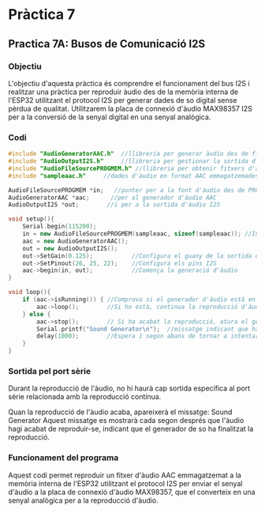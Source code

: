 # Pràctica 7

## Practica 7A: Busos de Comunicació I2S

### Objectiu

L'objectiu d'aquesta pràctica és comprendre el funcionament del bus I2S i realitzar una pràctica per reproduir àudio des de la memòria interna de l'ESP32 utilitzant el protocol I2S per generar dades de so digital sense pèrdua de qualitat. 
Utilitzarem la placa de connexió d'àudio MAX98357 I2S per a la conversió de la senyal digital en una senyal analògica.

### Codi

```cpp
#include "AudioGeneratorAAC.h"  //llibreria per generar àudio des de fitxers AAC
#include "AudioOutputI2S.h"     //llibreria per gestionar la sortida d'àudio via I2S
#include "AudioFileSourcePROGMEM.h" //llibreria per obtenir fitxers d'àudio des de la memòria interna (PROGMEM)
#include "sampleaac.h"     //dades d'àudio en format AAC emmagatzemades com una matriu a la memòria del programa

AudioFileSourcePROGMEM *in;   //punter per a la font d'àudio des de PROGMEM
AudioGeneratorAAC *aac;      //per al generador d'àudio AAC
AudioOutputI2S *out;        //i per a la sortida d'àudio I2S

void setup(){ 
    Serial.begin(115200); 
    in = new AudioFileSourcePROGMEM(sampleaac, sizeof(sampleaac)); //Inicialitza la font d'àudio amb les dades AAC des de PROGMEM
    aac = new AudioGeneratorAAC(); 
    out = new AudioOutputI2S();    
    out->SetGain(0.125);           //Configura el guany de la sortida d'àudio
    out->SetPinout(26, 25, 22);    //Configura els pins I2S
    aac->begin(in, out);           //Comença la generació d'àudio
} 

void loop(){ 
    if (aac->isRunning()) { //Comprova si el generador d'àudio està en funcionament
        aac->loop();        //Si ho està, continua la reproducció d'àudio
    } else { 
        aac->stop();        // Si ha acabat la reproducció, atura el generador d'àudio
        Serial.printf("Sound Generator\n");  //missatge indicant que ha finalitzat
        delay(1000);        //Espera 1 segon abans de tornar a intentar reproduir
    } 
}
```

### Sortida pel port sèrie

Durant la reproducció de l'àudio, no hi haurà cap sortida específica al port sèrie relacionada amb la reproducció contínua.

Quan la reproducció de l'àudio acaba, apareixerà el missatge: Sound Generator
Aquest missatge es mostrarà cada segon després que l'àudio hagi acabat de reproduir-se, indicant que el generador de so ha finalitzat la reproducció.

### Funcionament del programa
Aquest codi permet reproduir un fitxer d'àudio AAC emmagatzemat a la memòria interna de l'ESP32 utilitzant el protocol I2S per enviar el senyal d'àudio a la placa de connexió d'àudio MAX98357, que el converteix en una senyal analògica per a la reproducció d'àudio.